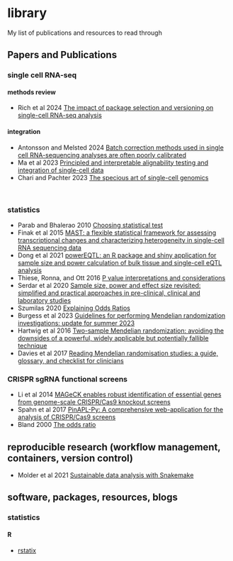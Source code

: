 # library
My list of publications and resources to read through

## Papers and Publications  

### single cell RNA-seq  


#### methods review  
* Rich et al 2024 [The impact of package selection and versioning on single-cell RNA-seq analysis](https://www.biorxiv.org/content/10.1101/2024.04.04.588111v1)  



#### integration  
* Antonsson and Melsted 2024 [Batch correction methods used in single cell RNA-sequencing analyses are often poorly calibrated](https://www.biorxiv.org/content/10.1101/2024.03.19.585562v1)  
* Ma et al 2023 [Principled and interpretable alignability testing and integration of single-cell data](https://www.pnas.org/doi/10.1073/pnas.2313719121)  
* Chari and Pachter 2023 [The specious art of single-cell genomics](https://journals.plos.org/ploscompbiol/article?id=10.1371/journal.pcbi.1011288)  

<br/>  

### statistics  
* Parab and Bhalerao 2010 [Choosing statistical test](https://www.ncbi.nlm.nih.gov/pmc/articles/PMC2996580/)  
* Finak et al 2015 [MAST: a flexible statistical framework for assessing transcriptional changes and characterizing heterogeneity in single-cell RNA sequencing data](https://www.ncbi.nlm.nih.gov/pmc/articles/PMC2996580/)  
* Dong et al 2021 [powerEQTL: an R package and shiny application for sample size and power calculation of bulk tissue and single-cell eQTL analysis](https://academic.oup.com/bioinformatics/article/37/22/4269/6278296)  
* Thiese, Ronna, and Ott 2016 [P value interpretations and considerations](https://www.ncbi.nlm.nih.gov/pmc/articles/PMC5059270/)  
* Serdar et al 2020 [Sample size, power and effect size revisited: simplified and practical approaches in pre-clinical, clinical and laboratory studies](https://www.ncbi.nlm.nih.gov/pmc/articles/PMC7745163/)    
* Szumilas 2020 [Explaining Odds Ratios](https://www.ncbi.nlm.nih.gov/pmc/articles/PMC2938757/)  
* Burgess et al 2023 [Guidelines for performing Mendelian randomization investigations: update for summer 2023](https://www.ncbi.nlm.nih.gov/pmc/articles/PMC7384151/)  
* Hartwig et al 2016 [Two-sample Mendelian randomization: avoiding the downsides of a powerful, widely applicable but potentially fallible technique](https://www.ncbi.nlm.nih.gov/pmc/articles/PMC5722032/)  
* Davies et al 2017 [Reading Mendelian randomisation studies: a guide, glossary, and checklist for clinicians](https://www.bmj.com/content/bmj/362/bmj.k601.full.pdf)  


### CRISPR sgRNA functional screens  
* Li et al 2014 [MAGeCK enables robust identification of essential genes from genome-scale CRISPR/Cas9 knockout screens](https://genomebiology.biomedcentral.com/articles/10.1186/s13059-014-0554-4)  
* Spahn et al 2017 [PinAPL-Py: A comprehensive web-application for the analysis of CRISPR/Cas9 screens](https://www.nature.com/articles/s41598-017-16193-9)  
* Bland 2000 [The odds ratio](https://www.ncbi.nlm.nih.gov/pmc/articles/PMC1127651/)  

## reproducible research (workflow management, containers, version control)  
* Molder et al 2021 [Sustainable data analysis with Snakemake](https://f1000research.com/articles/10-33/v2)  


## software, packages, resources, blogs  

### statistics  

#### R  
* [rstatix](https://rpkgs.datanovia.com/rstatix/)  
